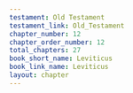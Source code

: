 ```yaml
---
testament: Old Testament
testament_link: Old_Testament
chapter_number: 12
chapter_order_number: 12
total_chapters: 27
book_short_name: Leviticus
book_link_name: Leviticus
layout: chapter
---
```

